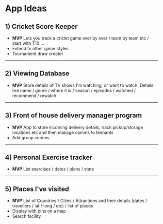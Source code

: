 # App Ideas

## 1) Cricket Score Keeper
* **MVP** Lets you track a criclet game over by over / team by team etc / start with T10 ... 
* Extend to other game styles
* Tournament draw creater 

<hr>

## 2) Viewing Database
* **MVP** Store details of TV shows I'm watching, or want to watch.  Details like name / genre / where it is / season / episodes / watched / recommend / rewatch

<hr>

## 3) Front of house delivery manager program
* **MVP** App to store incoming delivery details, track pickup/storage locations etc and then manage comms to tennants
* Add group comms

<hr>

## 4) Personal Exercise tracker
* **MVP** List exercises / dates / plans / stats

<hr>

## 5) Places I've visited
* **MVP** List of Countries / Cities / Attractions and their details (dates / travellers / lat / long / etc) / list of places
* Display with pins on a map
* Search facility